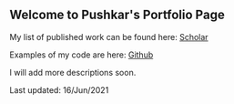 ## Welcome to Pushkar's Portfolio Page

My list of published work can be found here: [Scholar](https://scholar.google.ch/citations?user=GBJAvlYAAAAJ)

Examples of my code are here: [Github](https://github.com/pkopparla)

I will add more descriptions soon.

Last updated: 16/Jun/2021
